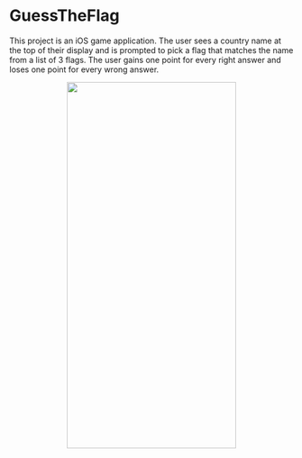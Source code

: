 # GuessTheFlag
This project is an iOS game application. The user sees a country name at the top of their display and is prompted to pick a flag that matches the name from a list of 3 flags. The user gains one point for every right answer and loses one point for every wrong answer.

<p align="center">
  <img width="300" height="650" src="https://user-images.githubusercontent.com/96327833/147632925-09689a58-e518-4f31-9bd5-8249640a2db7.png">
</p>
